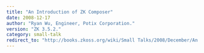 ```yaml
---
title: "An Introduction of ZK Composer"
date: 2008-12-17
author: "Ryan Wu, Engineer, Potix Corporation."
version: "ZK 3.5.2."
category: small-talk
redirect_to: "http://books.zkoss.org/wiki/Small Talks/2008/December/An Introduction of ZK Composer"
---
```

